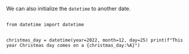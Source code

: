 We can also initialize the `datetime` to another date.

<Editor lang="python">
<code>
from datetime import datetime

christmas_day = datetime(year=2022, month=12, day=25)
print(f"This year Christmas day comes on a {christmas_day:%A}")
</code>
</Editor>